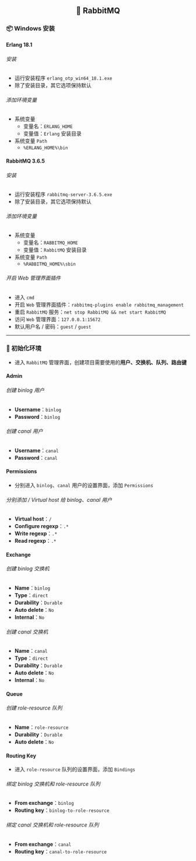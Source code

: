 <h2 align="center">📔 RabbitMQ</h2>

### 📦 Windows 安装

#### Erlang 18.1

###### 安装

* 运行安装程序 `erlang_otp_win64_18.1.exe`
* 除了安装目录，其它选项保持默认

###### 添加环境变量

* 系统变量
    * 变量名：`ERLANG_HOME`
    * 变量值：`Erlang` 安装目录
* 系统变量 `Path`
    * `%ERLANG_HOME%\bin`

#### RabbitMQ 3.6.5

###### 安装

* 运行安装程序 `rabbitmq-server-3.6.5.exe`
* 除了安装目录，其它选项保持默认

###### 添加环境变量

* 系统变量
    * 变量名：`RABBITMQ_HOME`
    * 变量值：`RabbitMQ` 安装目录
* 系统变量 `Path`
    * `%RABBITMQ_HOME%\sbin`

###### 开启 Web 管理界面插件

* 进入 `cmd`
* 开启 `Web` 管理界面插件：`rabbitmq-plugins enable rabbitmq_management`
* 重启 `RabbitMQ` 服务：`net stop RabbitMQ && net start RabbitMQ`
* 访问 `Web` 管理界面：`127.0.0.1:15672`
* 默认用户名 / 密码：`guest` / `guest`

---

### 🧰 初始化环境

* 进入 `RabbitMQ` 管理界面，创建项目需要使用的**用户、交换机、队列、路由键**

#### Admin

###### 创建 binlog 用户

* **Username**：`binlog`
* **Password**：`binlog`

###### 创建 canal 用户

* **Username**：`canal`
* **Password**：`canal`

#### Permissions

* 分别进入 `binlog`、`canal` 用户的设置界面，添加 `Permissions`

###### 分别添加 / Virtual host 给 binlog、canal 用户

* **Virtual host**：`/`
* **Configure regexp**：`.*`
* **Write regexp**：`.*`
* **Read regexp**：`.*`

#### Exchange

###### 创建 binlog 交换机

* **Name**：`binlog`
* **Type**：`direct`
* **Durability**：`Durable`
* **Auto delete**：`No`
* **Internal**：`No`

###### 创建 canal 交换机

* **Name**：`canal`
* **Type**：`direct`
* **Durability**：`Durable`
* **Auto delete**：`No`
* **Internal**：`No`

#### Queue

###### 创建 role-resource 队列

* **Name**：`role-resource`
* **Durability**：`Durable`
* **Auto delete**：`No`

#### Routing Key

* 进入 `role-resource` 队列的设置界面，添加 `Bindings`

###### 绑定 binlog 交换机和 role-resource 队列

* **From exchange**：`binlog`
* **Routing key**：`binlog-to-role-resource`

###### 绑定 canal 交换机和 role-resource 队列

* **From exchange**：`canal`
* **Routing key**：`canal-to-role-resource`
